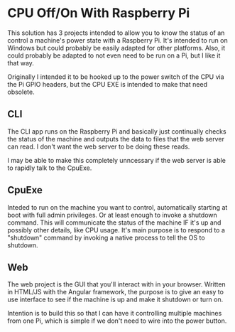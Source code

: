 CPU Off/On With Raspberry Pi
============================

This solution has 3 projects intended to allow you to know the status of an control a machine's 
power state with a Raspberry Pi. It's intended to run on Windows but could probably be easily adapted 
for other platforms. Also, it could probably be adapted to not even need to be run on a Pi, but 
I like it that way.

Originally I intended it to be hooked up to the power switch of the CPU via the Pi GPIO headers, but 
the CPU EXE is intended to make that need obsolete.

CLI
---

The CLI app runs on the Raspberry Pi and basically just continually checks the status of the machine and 
outputs the data to files that the web server can read. I don't want the web server to be doing these reads.

I may be able to make this completely unncessary if the web server is able to rapidly talk to the CpuExe.

CpuExe
------

Inteded to run on the machine you want to control, automatically starting at boot with full admin privileges. 
Or at least enough to invoke a shutdown command. This will communicate the status of the machine IF it's up 
and possibly other details, like CPU usage. It's main purpose is to respond to a "shutdown" command by invoking a
native process to tell the OS to shutdown.

Web
---

The web project is the GUI that you'll interact with in your browser. Written in HTML/JS with the Angular framework, 
the purpose is to give an easy to use interface to see if the machine is up and make it shutdown or turn on.

Intention is to build this so that I can have it controlling multiple machines from one Pi, which is simple if 
we don't need to wire into the power button.
